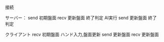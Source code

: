 接続

サーバー：
send 初期盤面
recv 更新盤面
終了判定
AI実行
send 更新盤面
終了判定

クライアント
recv 初期盤面
ハンド入力,盤面更新
send 更新盤面
recv 更新盤面
